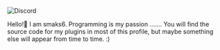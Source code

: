 ![Discord](https://img.shields.io/badge/discord-smaks6%238262-%237289DA?logo=discord&logoColor=white)


Hello!👋 
I am smaks6. Programming is my passion .......
You will find the source code for my plugins in most of this profile,
but maybe something else will appear from time to time. :)
